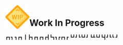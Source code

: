<img src="/forGitReadMe/wip_icon.png" alt="Work in progress" style="float:left; width: 75px;" />
<h1>Work In Progress</h1>

<p>
┏┓┓      ┓┏┓     
┃ ┣┓┏┓┏┓┏┫┗┓┓┏┏┓┏
┗┛┛┗┗┛┛ ┗┻┗┛┗┫┛┗┗
             ┛   
</P>